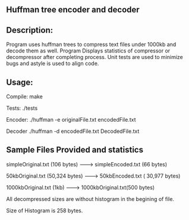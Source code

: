 Huffman tree encoder and decoder
--------------------------------

Description:
------------
Program uses huffman trees to compress text files under 1000kb and decode them as well.
Program Displays statistics of compressor or decompressor after completing process.
Unit tests are used to minimize bugs and astyle is used to align code.

Usage:
------
Compile:      make

Tests:      ./tests

Encoder:    ./huffman -e originalFile.txt encodedFile.txt

Decoder      ./huffman -d encodedFile.txt DecodedFile.txt

Sample Files Provided and statistics
-------------------------------------
simpleOriginal.txt (106 bytes) ---> simpleEncoded.txt (66 bytes)


50kbOriginal.txt (50,324 bytes)  ---> 50kbEncoded.txt ( 30,977 bytes)

1000kbOriginal.txt (1kb) ---> 1000kbOriginal.txt(500 bytes)


All decompressed sizes are without histogram in the begining of file. 

Size of Histogram is 258 bytes.



